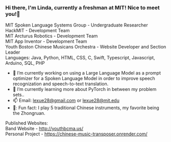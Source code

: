 ### Hi there, I'm Linda, currently a freshman at MIT! Nice to meet you!👋

MIT Spoken Language Systems Group - Undergraduate Researcher <br>
HackMIT - Development Team <br>
MIT Arcturus Robotics - Development Team <br>
MIT App Inventor - Development Team <br>
Youth Boston Chinese Musicans Orchestra - Website Developer and Section Leader <br>
Languages: Java, Python, HTML, CSS, C, Swift, Typescript, Javascript, Arduino, SQL, PHP <br>

- :hammer: I’m currently working on using a Large Language Model as a prompt optimizer for a Spoken Language Model in order to improve speech recognization and speech-to-text translation. 
- :school: I’m currently learning more about PyTorch in between my problem sets..
- 📫 Email: lexue28@gmail.com or lexue28@mit.edu
- 🎵: Fun fact: I play 5 traditional Chinese instruments, my favorite being the Zhongruan.

Published Websites: <br>
Band Website - http://youthbcma.us/ <br>
Personal Project - https://chinese-music-transposer.onrender.com/ <br>
